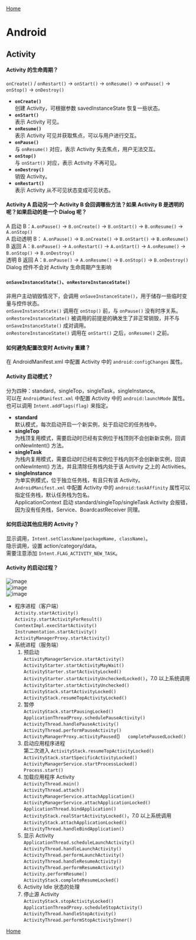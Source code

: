 [Home](../../README.md)  

# Android  

## Activity  

#### Activity 的生命周期？  

`onCreate()` / `onRestart()` → `onStart()` → `onResume()` → `onPause()` → `onStop()` → `onDestroy()`  
- **`onCreate()`**  
创建 Activity，可根据参数 savedInstanceState 恢复一些状态。  
- **`onStart()`**  
表示 Activity 可见。  
- **`onResume()`**  
表示 Activity 可见并获取焦点，可以与用户进行交互。  
- **`onPause()`**  
与 `onResume()` 对应，表示 Activity 失去焦点，用户无法交互。  
- **`onStop()`**  
与 `onStart()` 对应，表示 Activity 不再可见。  
- **`onDestroy()`**  
销毁 Activity。  
- **`onRestart()`**  
表示 Activity 从不可见状态变成可见状态。  

#### Activity A 启动另一个 Activity B 会回调哪些方法？如果 Activity B 是透明的呢？如果启动的是一个 Dialog 呢？  

A 启动 B：`A.onPause()` → `B.onCreate()` → `B.onStart()` → `B.onResume()` → `A.onStop()`  
A 启动透明 B： `A.onPause()` → `B.onCreate()` → `B.onStart()` → `B.onResume()`  
B 返回 A：`B.onPause()` → `A.onRestart()` → `A.onStart()` → `A.onResume()` → `B.onStop()` → `B.onDestroy()`  
透明 B 返回 A：`B.onPause()` → `A.onResume()` → `B.onStop()` → `B.onDestroy()`  
Dialog 控件不会对 Activity 生命周期产生影响  

#### `onSaveInstanceState()`、`onRestoreInstanceState()`  

非用户主动销毁情况下，会调用 `onSaveInstanceState()`，用于储存一些临时变量与控件状态。  
`onSaveInstanceState()` 调用在 `onStop()` 前，与 `onPause()` 没有时序关系。  
`onRestoreInstanceState()` 被调用的前提是的确发生了非正常销毁，并不与 `onSaveInstanceState()` 成对调用。  
`onRestoreInstanceState()` 调用在 `onStart()` 之后，`onResume()` 之前。  

#### 如何避免配置改变时 Activity 重建？  

在 AndroidManifest.xml 中配置 Activity 中的 `android:configChanges` 属性。  

#### Activity 启动模式？  

分为四种：standard，singleTop，singleTask，singleInstance。  
可以在 `AndroidManifest.xml` 中配置 Activity 中的 `android:launchMode` 属性。也可以调用 `Intent.addFlags(flag)` 来指定。  
- **standard**  
默认模式，每次启动开启一个新实例，处于启动它的任务栈中。  
- **singleTop**  
为栈顶复用模式，需要启动时已经有实例位于栈顶则不会创新新实例，回调 onNewIntent() 方法。  
- **singleTask**  
为栈内复用模式，需要启动时已经有实例位于栈内则不会创新新实例，回调 onNewIntent() 方法，并且清除任务栈内处于该 Activity 之上的 Activities。  
- **singleInstance**  
为单实例模式，位于独立任务栈，有且只有该 Activity。  
`AndroidManifest.xml` 中配置 Activity 中的 `android:taskAffinity` 属性可以指定任务栈，默认任务栈为包名。  
ApplicationContext 启动 standard/singleTop/singleTask Activity 会报错，因为没有任务栈，Service、BoardcastReceiver 同理。  

#### 如何启动其他应用的 Activity？  

显示调用，`Intent.setClassName(packageName, className)`。  
隐示调用，设置 action/category/data。  
需要注意添加 `Intent.FLAG_ACTIVITY_NEW_TASK`。  

#### Activity 的启动过程？  
![image](https://user-images.githubusercontent.com/8423120/47200256-fa787e80-d3a7-11e8-9dec-f57c017af707.png)  
![image](https://user-images.githubusercontent.com/8423120/46187062-56556780-c314-11e8-8d8e-9df010a0a6f4.png)  
![image](https://user-images.githubusercontent.com/8423120/46188067-923efb80-c319-11e8-82ab-2161a4eaccda.png)  
- 程序进程（客户端）  
    `Activity.startActivity()`  
    `Activity.startActivityForResult()`  
    `ContextImpl.execStartActivity()`  
    `Instrumentation.startActivity()`  
    `ActivityManagerProxy.startActivity()`  
- 系统进程（服务端）  
    1. 预启动  
        `ActivityManagerService.startActivity()`  
        `ActivityStarter.startActivityMayWait()`  
        `ActivityStarter.startActivityLocked()`  
        `ActivityStarter.startActivityUncheckedLocked()`，7.0 以上系统调用 `ActivityStarter.startActivityUnchecked()`  
        `ActivityStack.startActivityLocked()`  
        `ActivityStack.resumeTopActivityLocked()`  
    2. 暂停  
        `ActivityStack.startPausingLocked()`  
        `ApplicationThreadProxy.schedulePauseActivity()`  
        `ActivityThread.handlePauseActivity()`  
        `ActivityThread.performPauseActivity()`  
        `ActivityManagerProxy.activityPaused`()`  
        completePausedLocked()`  
    3. 启动应用程序进程  
        第二次进入 `ActivityStack.resumeTopActivityLocked()`  
        `ActivityStack.startSpecificActivityLocked()`  
        `ActivityManagerService.startProcessLocked()`  
        `Process.start()`  
    4. 加载应用程序 Activity  
        `ActivityThread.main()`  
        `ActivityThread.attach()`  
        `ActivityManagerService.attachApplication()`  
        `ActivityManagerService.attachApplicationLocked()`  
        `ApplicationThread.bindApplication()`  
        `ActivityStack.realStartActivityLocked()`，7.0 以上系统调用 `ActivityStack.attachApplicationLocked()`  
        `ActivityThread.handleBindApplication()`  
    5. 显示 Activity  
        `ApplicationThread.scheduleLaunchActivity()`  
        `ActivityThread.handleLaunchActivity()`  
        `ActivityThread.performLaunchActivity()`  
        `ActivityThread.handleResumeActivity()`  
        `ActivityThread.performResumeActivity()`  
        `Activity.performResume()`  
        `ActivityStack.completeResumeLocked()`  
    6. Activity Idle 状态的处理  
    7. 停止源 Activity  
        `ActivityStack.stopActivityLocked()`  
        `ApplicationThreadProxy.scheduleStopActivity()`  
        `ActivityThread.handleStopActivity()`  
        `ActivityThread.performStopActivityInner()`  

[Home](../../README.md)  